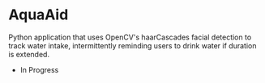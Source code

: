 # AquaAid

Python application that uses OpenCV's haarCascades facial detection to track water intake, intermittently reminding users to drink water if duration is extended.

* In Progress
 
